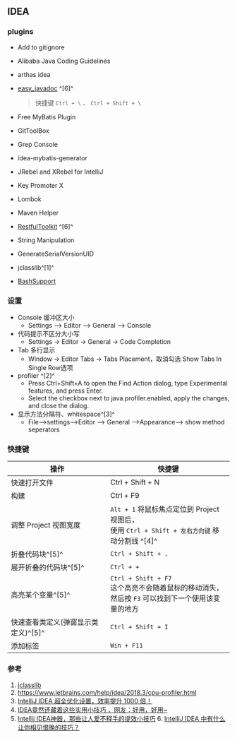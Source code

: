 ﻿## IDEA

### plugins
  - Add to gitignore

  - Alibaba Java Coding Guidelines

  - arthas idea

  - [easy_javadoc](https://plugins.jetbrains.com/plugin/12977-easy-javadoc) ^[6]^

    > 快捷键 `Ctrl + \` 、 `Ctrl + Shift + \`

  - Free MyBatis Plugin

  - GitToolBox

  - Grep Console

  - idea-mybatis-generator

  - JRebel and XRebel for IntelliJ

  - Key Promoter X

  - Lombok

  - Maven Helper

  - [RestfulToolkit](https://plugins.jetbrains.com/plugin/12977-easy-javadoc) ^[6]^

  - String Manipulation

  - GenerateSerialVersionUID

  - jclasslib^[1]^

  - [BashSupport](https://plugins.jetbrains.com/plugin/4230-bashsupport)

### 设置
  - Console 缓冲区大小
    - Settings --> Editor --> General --> Console
  - 代码提示不区分大小写
    - Settings -> Editor -> General -> Code Completion
  - Tab 多行显示
    - Window -> Editor Tabs -> Tabs Placement，取消勾选 Show Tabs In Single Row选项
  - profiler ^[2]^
    - Press Ctrl+Shift+A to open the Find Action dialog, type Experimental features, and press Enter.
    - Select the checkbox next to java.profiler.enabled, apply the changes, and close the dialog. 
  - 显示方法分隔符、whitespace^[3]^
    - File–>settings–>Editor --> General –>Appearance–> show method seperators


### 快捷键

| 操作                                | 快捷键                                                       |
| ----------------------------------- | ------------------------------------------------------------ |
| 快速打开文件                        | Ctrl + Shift + N                                             |
| 构建                                | Ctrl + F9                                                    |
| 调整 Project 视图宽度               | `Alt + 1` 将鼠标焦点定位到 Project 视图后，<br />使用 `Ctrl + Shift + 左右方向键` 移动分割线 ^[4]^ |
| 折叠代码块^[5]^                     | `Ctrl + Shift + .`                                           |
| 展开折叠的代码块^[5]^               | `Ctrl + +`                                                   |
| 高亮某个变量^[5]^                   | `Ctrl + Shift + F7`<br />这个高亮不会随着鼠标的移动消失，<br />然后按 `F3` 可以找到下一个使用该变量的地方 |
| 快速查看类定义(弹窗显示类定义)^[5]^ | `Ctrl + Shift + I`                                           |
| 添加标签                            | `Win + F11`                                                  |



### 参考
  1. [jclasslib](https://github.com/ingokegel/jclasslib)
  2. https://www.jetbrains.com/help/idea/2018.3/cpu-profiler.html
  3. [IntelliJ IDEA 超全优化设置，效率提升 1000 倍！](https://www.jianshu.com/p/1f6cb53be034)
  4. [IDEA竟然还藏着这些实用小技巧 ，网友：好用，好用~](https://mp.weixin.qq.com/s/gqW1NhlKxutvbxFvSlW-mg)
  5. [Intellij IDEA神器，那些让人爱不释手的提效小技巧](https://mp.weixin.qq.com/s/F3wHCX6zg0UPkYguay5TnQ)
    6. [IntelliJ IDEA 中有什么让你相见恨晚的技巧？](https://www.zhihu.com/question/300830746/answer/1944051623)

